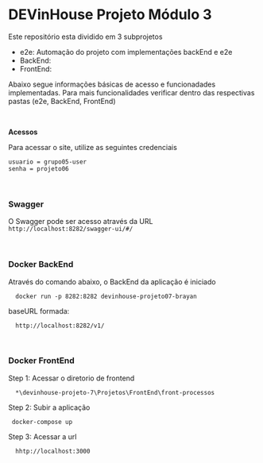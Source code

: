 # DEVinHouse Projeto Módulo 3

Este repositório esta dividido em 3 subprojetos

- e2e: Automação do projeto com implementações backEnd e e2e
- BackEnd:
- FrontEnd: 


Abaixo segue informações básicas de acesso e funcionadades implementadas. Para mais funcionalidades verificar dentro das respectivas pastas (e2e, BackEnd, FrontEnd)

<br>

**Acessos**

Para acessar o site, utilize as seguintes credenciais 

```
usuario = grupo05-user
senha = projeto06
```

<br>

### **Swagger** 


O Swagger pode ser acesso através da URL `http://localhost:8282/swagger-ui/#/`

<br>

### **Docker BackEnd**

Através do comando abaixo, o BackEnd da aplicação é iniciado

```
  docker run -p 8282:8282 devinhouse-projeto07-brayan
```

baseURL formada: 

```
  http://localhost:8282/v1/
```

<br>

### **Docker FrontEnd**

Step 1: Acessar o diretorio de frontend

```
  *\devinhouse-projeto-7\Projetos\FrontEnd\front-processos
```

Step 2: Subir a aplicação

```
 docker-compose up
```

Step 3: Acessar a url

```
  hhtp://localhost:3000
```
